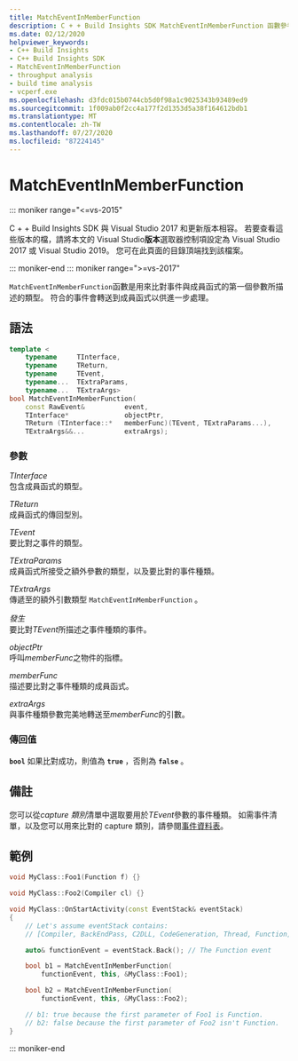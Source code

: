 ```yaml
---
title: MatchEventInMemberFunction
description: C + + Build Insights SDK MatchEventInMemberFunction 函數參考。
ms.date: 02/12/2020
helpviewer_keywords:
- C++ Build Insights
- C++ Build Insights SDK
- MatchEventInMemberFunction
- throughput analysis
- build time analysis
- vcperf.exe
ms.openlocfilehash: d3fdc015b0744cb5d0f98a1c9025343b93489ed9
ms.sourcegitcommit: 1f009ab0f2cc4a177f2d1353d5a38f164612bdb1
ms.translationtype: MT
ms.contentlocale: zh-TW
ms.lasthandoff: 07/27/2020
ms.locfileid: "87224145"
---
```

# <a name="matcheventinmemberfunction"></a>MatchEventInMemberFunction

::: moniker range="<=vs-2015"

C + + Build Insights SDK 與 Visual Studio 2017 和更新版本相容。 若要查看這些版本的檔，請將本文的 Visual Studio**版本**選取器控制項設定為 Visual Studio 2017 或 Visual Studio 2019。 您可在此頁面的目錄頂端找到該檔案。

::: moniker-end
::: moniker range=">=vs-2017"

`MatchEventInMemberFunction`函數是用來比對事件與成員函式的第一個參數所描述的類型。 符合的事件會轉送到成員函式以供進一步處理。

## <a name="syntax"></a>語法

```cpp
template <
    typename     TInterface,
    typename     TReturn,
    typename     TEvent,
    typename...  TExtraParams,
    typename...  TExtraArgs>
bool MatchEventInMemberFunction(
    const RawEvent&          event,
    TInterface*              objectPtr,
    TReturn (TInterface::*   memberFunc)(TEvent, TExtraParams...),
    TExtraArgs&&...          extraArgs);
```

### <a name="parameters"></a>參數

*TInterface*\
包含成員函式的類型。

*TReturn*\
成員函式的傳回型別。

*TEvent*\
要比對之事件的類型。

*TExtraParams*\
成員函式所接受之額外參數的類型，以及要比對的事件種類。

*TExtraArgs*\
傳遞至的額外引數類型 `MatchEventInMemberFunction` 。

*發生*\
要比對*TEvent*所描述之事件種類的事件。

*objectPtr*\
呼叫*memberFunc*之物件的指標。

*memberFunc*\
描述要比對之事件種類的成員函式。

*extraArgs*\
與事件種類參數完美地轉送至*memberFunc*的引數。

### <a name="return-value"></a>傳回值

**`bool`** 如果比對成功，則值為 **`true`** ，否則為 **`false`** 。

## <a name="remarks"></a>備註

您可以從*capture 類別*清單中選取要用於*TEvent*參數的事件種類。 如需事件清單，以及您可以用來比對的 capture 類別，請參閱[事件資料表](../event-table.md)。

## <a name="example"></a>範例

```cpp
void MyClass::Foo1(Function f) {}

void MyClass::Foo2(Compiler cl) {}

void MyClass::OnStartActivity(const EventStack& eventStack)
{
    // Let's assume eventStack contains:
    // [Compiler, BackEndPass, C2DLL, CodeGeneration, Thread, Function]

    auto& functionEvent = eventStack.Back(); // The Function event

    bool b1 = MatchEventInMemberFunction(
        functionEvent, this, &MyClass::Foo1);

    bool b2 = MatchEventInMemberFunction(
        functionEvent, this, &MyClass::Foo2);

    // b1: true because the first parameter of Foo1 is Function.
    // b2: false because the first parameter of Foo2 isn't Function.
}
```

::: moniker-end
